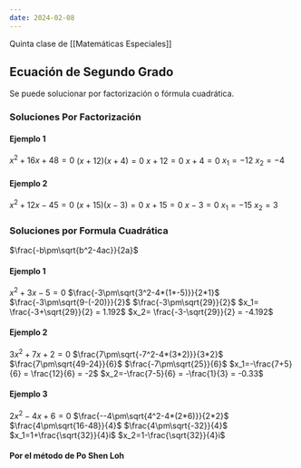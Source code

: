 ```yaml
---
date: 2024-02-08
---
```


Quinta clase de [[Matemáticas Especiales]]
## Ecuación de Segundo Grado
Se puede solucionar por factorización o fórmula cuadrática.

### Soluciones Por Factorización
#### Ejemplo 1
$x^2 + 16x +48 = 0$
$(x+12)(x+4)=0$
$x+12 = 0$
$x+4 = 0$
$x_1=-12$
$x_2=-4$

#### Ejemplo 2
$x^2+12x-45=0$
$(x+15)(x-3)=0$
$x+15 = 0$
$x-3 = 0$
$x_1 = -15$
$x_2 = 3$

### Soluciones por Formula Cuadrática
$\frac{-b\pm\sqrt{b^2-4ac}}{2a}$

#### Ejemplo 1
$x^2+3x-5=0$
$\frac{-3\pm\sqrt{3^2-4*(1*-5)}}{2*1}$
$\frac{-3\pm\sqrt{9-(-20)}}{2}$
$\frac{-3\pm\sqrt{29}}{2}$
$x_1= \frac{-3+\sqrt{29}}{2} = 1.192$
$x_2= \frac{-3-\sqrt{29}}{2} = -4.192$

#### Ejemplo 2
$3x^2+7x+2=0$
$\frac{7\pm\sqrt{-7^2-4*(3*2)}}{3*2}$
$\frac{7\pm\sqrt{49-24}}{6}$
$\frac{-7\pm\sqrt{25}}{6}$
$x_1=-\frac{7+5}{6} = \frac{12}{6} = -2$
$x_2=-\frac{7-5}{6} = -\frac{1}{3} = -0.33$

#### Ejemplo 3
$2x^2-4x+6=0$
$\frac{--4\pm\sqrt{4^2-4*(2*6)}}{2*2}$
$\frac{4\pm\sqrt{16-48}}{4}$
$\frac{4\pm\sqrt{-32}}{4}$
$x_1=1+\frac{\sqrt{32}}{4}i$
$x_2=1-\frac{\sqrt{32}}{4}i$

#### Por el método de Po Shen Loh